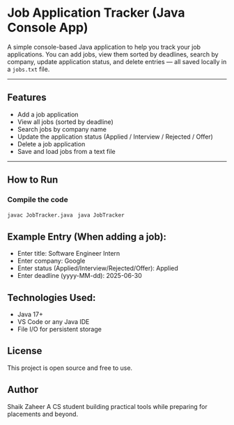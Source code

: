 #  Job Application Tracker (Java Console App)

A simple console-based Java application to help you track your job applications. You can add jobs, view them sorted by deadlines, search by company, update application status, and delete entries — all saved locally in a `jobs.txt` file.

---

## Features

-  Add a job application
-  View all jobs (sorted by deadline)
-  Search jobs by company name
-  Update the application status (Applied / Interview / Rejected / Offer)
-  Delete a job application
-  Save and load jobs from a text file

---

##  How to Run

###  Compile the code
`` javac JobTracker.java ``
`` java JobTracker``

## Example Entry (When adding a job):

- Enter title: Software Engineer Intern
- Enter company: Google
- Enter status (Applied/Interview/Rejected/Offer): Applied
- Enter deadline (yyyy-MM-dd): 2025-06-30

## Technologies Used:

- Java 17+
- VS Code or any Java IDE
- File I/O for persistent storage

## License
This project is open source and free to use.

## Author
Shaik Zaheer
A CS student building practical tools while preparing for placements and beyond.
